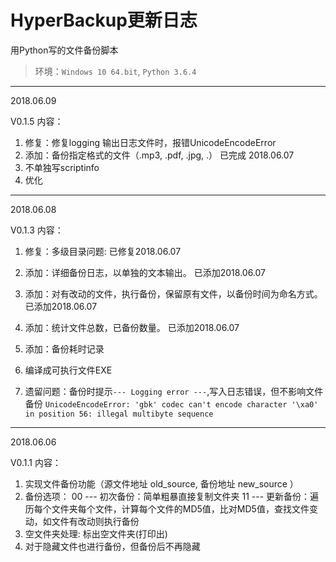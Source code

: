 # HyperBackup更新日志
用Python写的文件备份脚本
> 环境：` Windows 10 64.bit `, ` Python 3.6.4 `



***

2018.06.09

V0.1.5
内容：
 1. 修复：修复logging 输出日志文件时，报错UnicodeEncodeError
 2. 添加：备份指定格式的文件（.mp3, .pdf, .jpg, .） 已完成 2018.06.07
 3. 不单独写scriptinfo
 4. 优化




***

2018.06.08

V0.1.3
内容：
 1. 修复：多级目录问题: 已修复2018.06.07
 2. 添加：详细备份日志，以单独的文本输出。 已添加2018.06.07
 3. 添加：对有改动的文件，执行备份，保留原有文件，以备份时间为命名方式。已添加2018.06.07
 4. 添加：统计文件总数，已备份数量。 已添加2018.06.07
 5. 添加：备份耗时记录
 6. 编译成可执行文件EXE

 7. 遗留问题：备份时提示`--- Logging error ---`,写入日志错误，但不影响文件备份
 `UnicodeEncodeError: 'gbk' codec can't encode character '\xa0' in position 56: illegal multibyte sequence`




***

2018.06.06

V0.1.1
内容：
 1. 实现文件备份功能（源文件地址 old_source, 备份地址 new_source ）
 2. 备份选项：
    00 --- 初次备份：简单粗暴直接复制文件夹
    11 --- 更新备份：遍历每个文件夹每个文件，计算每个文件的MD5值，比对MD5值，查找文件变动，如文件有改动则执行备份
 3. 空文件夹处理:
    标出空文件夹(打印出)
 4. 对于隐藏文件也进行备份，但备份后不再隐藏
